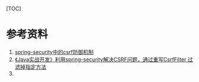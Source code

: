 [TOC]











# 参考资料

1. [spring-security中的csrf防御机制](https://blog.csdn.net/behurry/article/details/38169279)
2. [《Java实战开发》利用spring-security解决CSRF问题，通过重写CsrfFilter 过滤掉指定方法](https://blog.csdn.net/qq_39338799/article/details/85274706)
3. 

